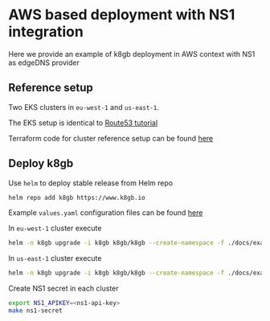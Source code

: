 # AWS based deployment with NS1 integration

Here we provide an example of k8gb deployment in AWS context with NS1 as edgeDNS provider

## Reference setup

Two EKS clusters in `eu-west-1` and `us-east-1`.

The EKS setup is identical to [Route53 tutorial](deploy_route53.md)

Terraform code for cluster reference setup can be found [here](https://github.com/k8gb-io/k8gb/tree/master/docs/examples/route53)

## Deploy k8gb

Use `helm` to deploy stable release from Helm repo

```sh
helm repo add k8gb https://www.k8gb.io
```

Example `values.yaml` configuration files can be found [here](https://github.com/k8gb-io/k8gb/tree/master/docs/examples/ns1)

In `eu-west-1` cluster execute
```sh
helm -n k8gb upgrade -i k8gb k8gb/k8gb --create-namespace -f ./docs/examples/ns1/k8gb-cluster-ns1-eu-west-1.yaml
```

In `us-east-1` cluster execute
```sh
helm -n k8gb upgrade -i k8gb k8gb/k8gb --create-namespace -f ./docs/examples/ns1/k8gb-cluster-ns1-us-east-1.yaml
```

Create NS1 secret in each cluster

```sh
export NS1_APIKEY=<ns1-api-key>
make ns1-secret
```
